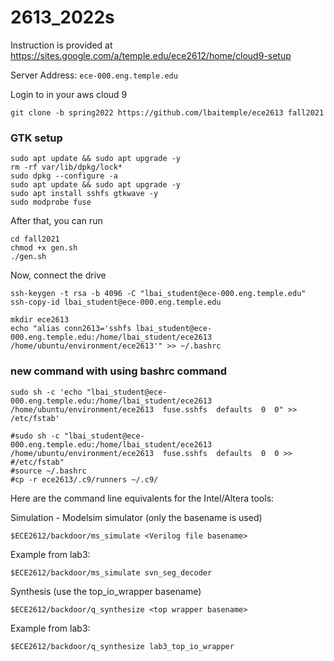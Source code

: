 # 2613_2022s
Instruction is provided at https://sites.google.com/a/temple.edu/ece2612/home/cloud9-setup

Server Address: `ece-000.eng.temple.edu`

Login to in your aws cloud 9
```
git clone -b spring2022 https://github.com/lbaitemple/ece2613 fall2021
```

### GTK setup
```
sudo apt update && sudo apt upgrade -y
rm -rf var/lib/dpkg/lock*
sudo dpkg --configure -a
sudo apt update && sudo apt upgrade -y
sudo apt install sshfs gtkwave -y
sudo modprobe fuse
```
After that, you can run
```
cd fall2021
chmod +x gen.sh
./gen.sh
```

Now, connect the drive
```
ssh-keygen -t rsa -b 4096 -C "lbai_student@ece-000.eng.temple.edu"
ssh-copy-id lbai_student@ece-000.eng.temple.edu
```

```
mkdir ece2613
echo "alias conn2613='sshfs lbai_student@ece-000.eng.temple.edu:/home/lbai_student/ece2613 /home/ubuntu/environment/ece2613'" >> ~/.bashrc
```


### new command with using bashrc command
```
sudo sh -c 'echo "lbai_student@ece-000.eng.temple.edu:/home/lbai_student/ece2613 /home/ubuntu/environment/ece2613  fuse.sshfs  defaults  0  0" >> /etc/fstab' 
```

```
#sudo sh -c "lbai_student@ece-000.eng.temple.edu:/home/lbai_student/ece2613 /home/ubuntu/environment/ece2613  fuse.sshfs  defaults  0  0 >> #/etc/fstab"
#source ~/.bashrc
#cp -r ece2613/.c9/runners ~/.c9/
```

Here are the command line equivalents for the Intel/Altera tools:

Simulation - Modelsim simulator (only the basename is used)
```
$ECE2612/backdoor/ms_simulate <Verilog file basename>
```
Example from lab3: 
```
$ECE2612/backdoor/ms_simulate svn_seg_decoder
```

Synthesis (use the top_io_wrapper basename)
```
$ECE2612/backdoor/q_synthesize <top wrapper basename>
```
Example from lab3: 
```
$ECE2612/backdoor/q_synthesize lab3_top_io_wrapper
```
